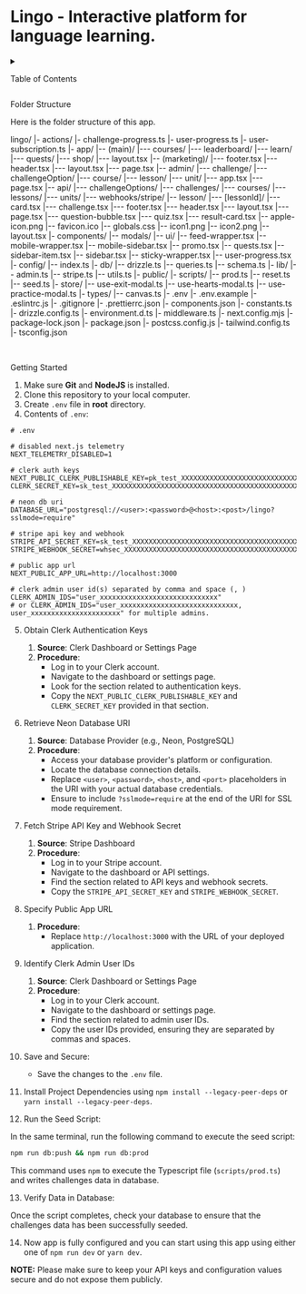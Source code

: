 <a name="readme-top"></a>

# Lingo - Interactive platform for language learning.


<!-- Table of Contents -->
<details>

<summary>

 Table of Contents

</summary>

- [Folder Structure](#bangbang-folder-structure)
  

- 

</details>

 Folder Structure

Here is the folder structure of this app.


lingo/
  |- actions/
    |- challenge-progress.ts
    |- user-progress.ts
    |- user-subscription.ts
  |- app/
    |-- (main)/
        |--- courses/
        |--- leaderboard/
        |--- learn/
        |--- quests/
        |--- shop/
        |--- layout.tsx
    |-- (marketing)/
        |--- footer.tsx
        |--- header.tsx
        |--- layout.tsx
        |--- page.tsx
    |-- admin/
        |--- challenge/
        |--- challengeOption/
        |--- course/
        |--- lesson/
        |--- unit/
        |--- app.tsx
        |--- page.tsx
    |-- api/
        |--- challengeOptions/
        |--- challenges/
        |--- courses/
        |--- lessons/
        |--- units/
        |--- webhooks/stripe/
    |-- lesson/
        |--- [lessonId]/
        |--- card.tsx
        |--- challenge.tsx
        |--- footer.tsx
        |--- header.tsx
        |--- layout.tsx
        |--- page.tsx
        |--- question-bubble.tsx
        |--- quiz.tsx
        |--- result-card.tsx
    |-- apple-icon.png
    |-- favicon.ico
    |-- globals.css
    |-- icon1.png
    |-- icon2.png
    |-- layout.tsx
  |- components/
    |-- modals/
    |-- ui/
    |-- feed-wrapper.tsx
    |-- mobile-wrapper.tsx
    |-- mobile-sidebar.tsx
    |-- promo.tsx
    |-- quests.tsx
    |-- sidebar-item.tsx
    |-- sidebar.tsx
    |-- sticky-wrapper.tsx
    |-- user-progress.tsx
  |- config/
    |-- index.ts
  |- db/
    |-- drizzle.ts
    |-- queries.ts
    |-- schema.ts
  |- lib/
    |-- admin.ts
    |-- stripe.ts
    |-- utils.ts
  |- public/
  |- scripts/
    |-- prod.ts
    |-- reset.ts
    |-- seed.ts
  |- store/
    |-- use-exit-modal.ts
    |-- use-hearts-modal.ts
    |-- use-practice-modal.ts
  |- types/
    |-- canvas.ts
  |- .env
  |- .env.example
  |- .eslintrc.js
  |- .gitignore
  |- .prettierrc.json
  |- components.json
  |- constants.ts
  |- drizzle.config.ts
  |- environment.d.ts
  |- middleware.ts
  |- next.config.mjs
  |- package-lock.json
  |- package.json
  |- postcss.config.js
  |- tailwind.config.ts
  |- tsconfig.json


<br />

 Getting Started

1. Make sure **Git** and **NodeJS** is installed.
2. Clone this repository to your local computer.
3. Create `.env` file in **root** directory.
4. Contents of `.env`:

```env
# .env

# disabled next.js telemetry
NEXT_TELEMETRY_DISABLED=1

# clerk auth keys
NEXT_PUBLIC_CLERK_PUBLISHABLE_KEY=pk_test_XXXXXXXXXXXXXXXXXXXXXXXXXXXXXXXXXXXXXXXXXXXXXXXXXXXXXXXXX
CLERK_SECRET_KEY=sk_test_XXXXXXXXXXXXXXXXXXXXXXXXXXXXXXXXXXXXXXXXXXXXXXXX

# neon db uri
DATABASE_URL="postgresql://<user>:<password>@<host>:<post>/lingo?sslmode=require"

# stripe api key and webhook
STRIPE_API_SECRET_KEY=sk_test_XXXXXXXXXXXXXXXXXXXXXXXXXXXXXXXXXXXXXXXXXXXXXXXXXXXXXXXXXXXXXXXXXXXXX
STRIPE_WEBHOOK_SECRET=whsec_XXXXXXXXXXXXXXXXXXXXXXXXXXXXXXXXXXXXXXXXXXXXXXXXXXXXXXXX

# public app url
NEXT_PUBLIC_APP_URL=http://localhost:3000

# clerk admin user id(s) separated by comma and space (, )
CLERK_ADMIN_IDS="user_xxxxxxxxxxxxxxxxxxxxxxxxxxxxx"
# or CLERK_ADMIN_IDS="user_xxxxxxxxxxxxxxxxxxxxxxxxxxxxx, user_xxxxxxxxxxxxxxxxxxxxxx" for multiple admins.

```

5. Obtain Clerk Authentication Keys

   1. **Source**: Clerk Dashboard or Settings Page
   2. **Procedure**:
      - Log in to your Clerk account.
      - Navigate to the dashboard or settings page.
      - Look for the section related to authentication keys.
      - Copy the `NEXT_PUBLIC_CLERK_PUBLISHABLE_KEY` and `CLERK_SECRET_KEY` provided in that section.

6. Retrieve Neon Database URI

   1. **Source**: Database Provider (e.g., Neon, PostgreSQL)
   2. **Procedure**:
      - Access your database provider's platform or configuration.
      - Locate the database connection details.
      - Replace `<user>`, `<password>`, `<host>`, and `<port>` placeholders in the URI with your actual database credentials.
      - Ensure to include `?sslmode=require` at the end of the URI for SSL mode requirement.

7. Fetch Stripe API Key and Webhook Secret

   1. **Source**: Stripe Dashboard
   2. **Procedure**:
      - Log in to your Stripe account.
      - Navigate to the dashboard or API settings.
      - Find the section related to API keys and webhook secrets.
      - Copy the `STRIPE_API_SECRET_KEY` and `STRIPE_WEBHOOK_SECRET`.

8. Specify Public App URL

   1. **Procedure**:
      - Replace `http://localhost:3000` with the URL of your deployed application.

9. Identify Clerk Admin User IDs

   1. **Source**: Clerk Dashboard or Settings Page
   2. **Procedure**:
      - Log in to your Clerk account.
      - Navigate to the dashboard or settings page.
      - Find the section related to admin user IDs.
      - Copy the user IDs provided, ensuring they are separated by commas and spaces.

10. Save and Secure:

    - Save the changes to the `.env` file.

11. Install Project Dependencies using `npm install --legacy-peer-deps` or `yarn install --legacy-peer-deps`.

12. Run the Seed Script:

In the same terminal, run the following command to execute the seed script:

```bash
npm run db:push && npm run db:prod
```

This command uses `npm` to execute the Typescript file (`scripts/prod.ts`) and writes challenges data in database.

13. Verify Data in Database:

Once the script completes, check your database to ensure that the challenges data has been successfully seeded.

14. Now app is fully configured  and you can start using this app using either one of `npm run dev` or `yarn dev`.

**NOTE:** Please make sure to keep your API keys and configuration values secure and do not expose them publicly.















